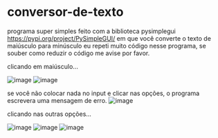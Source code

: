 # conversor-de-texto
programa super simples feito com  a biblioteca pysimplegui  https://pypi.org/project/PySimpleGUI/ em que você converte o texto de maiúsculo para minúsculo 
eu repeti muito código nesse programa, se souber como reduzir o código me avise por favor.

clicando em maiúsculo...

![image](https://user-images.githubusercontent.com/72421039/114481190-71d6a400-9bda-11eb-803a-ae982a9f9f78.png)
![image](https://user-images.githubusercontent.com/72421039/114481259-9599ea00-9bda-11eb-9731-bbcd8f2c7c59.png)

se você não colocar nada no input e clicar nas opções, o programa  escrevera uma mensagem de erro.
![image](https://user-images.githubusercontent.com/72421039/114481532-2244a800-9bdb-11eb-8ac5-0ff6754364cd.png)

clicando nas outras opções...

![image](https://user-images.githubusercontent.com/72421039/114481861-da725080-9bdb-11eb-94b8-93c8ff661461.png)
![image](https://user-images.githubusercontent.com/72421039/114482048-3ccb5100-9bdc-11eb-912e-874f805d4029.png)
![image](https://user-images.githubusercontent.com/72421039/114481954-12799380-9bdc-11eb-9dfb-bd2c14f739dc.png)


